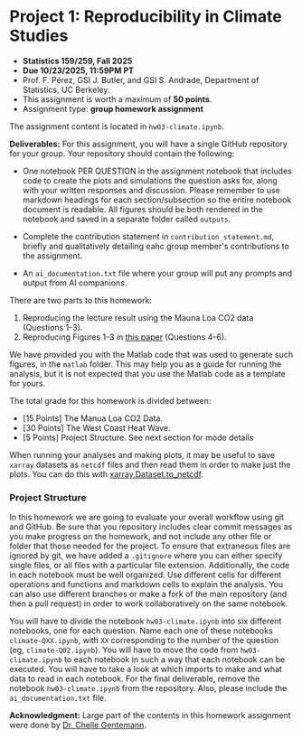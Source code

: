 # Project 1: Reproducibility in Climate Studies

* **Statistics 159/259, Fall 2025**
* **Due 10/23/2025, 11:59PM PT**
* Prof. F. Pérez, GSI J. Butler, and GSI S. Andrade, Department of Statistics, UC Berkeley.
* This assignment is worth a maximum of **50 points**.
* Assignment type: **group homework assignment**

The assignment content is located in `hw03-climate.ipynb`.

**Deliverables:** For this assignment, you will have a single GitHub repository for your group. Your repository should contain the following:

- One notebook PER QUESTION in the assignment notebook that includes code to create the plots and simulations the question asks for, along with your written responses and discussion. Please remember to use markdown headings for each section/subsection so the entire notebook document is readable. All figures should be both rendered in the notebook and saved in a separate folder called `outputs`.

- Complete the contribution statement in `contribution_statement.md`, briefly and qualitatively detailing eahc group member's contributions to the assignment.

- An `ai_documentation.txt` file where your group will put any prompts and output from AI companions.

There are two parts to this homework:

1. Reproducing the lecture result using the Mauna Loa CO2 data (Questions 1-3).
2. Reproducing Figures 1-3 in [this paper](https://agupubs.onlinelibrary.wiley.com/doi/10.1002/2016GL071039) (Questions 4-6).

We have provided you with the Matlab code that was used to generate such figures, in the `matlab` folder. This may help you as a guide for running the analysis, but it is not expected that you use the Matlab code as a template for yours.

The total grade for this homework is divided between:
- [15 Points] The Manua Loa CO2 Data. 
- [30 Points] The West Coast Heat Wave.
- [5 Points] Project Structure. See next section for mode details


When running your analyses and making plots, it may be useful to save `xarray` datasets as `netcdf` files and then read them in order to make just the plots. You can do this with [xarray.Dataset.to_netcdf](https://docs.xarray.dev/en/stable/generated/xarray.Dataset.to_netcdf.html).

### Project Structure

In this homework we are going to evaluate your overall workflow using git and GitHub. Be sure that you repository includes clear commit messages as you make progress on the homework, and not include any other file or folder that those needed for the project. To ensure that extraneous files are ignored by git, we have added a `.gitignore` where you can either specify single files, or all files with a particular file extension. Additionally, the code in each notebook must be well organized. Use different cells for different operations and functions and markdown cells to explain the analysis. You can also use different branches or make a fork of the main repository (and then a pull request) in order to work collaboratively on the same notebook.

You will have to divide the notebook `hw03-climate.ipynb` into six different notebooks, one for each question. Name each one of these notebooks `climate-QXX.ipynb`, with `XX` corresponding to the number of the question (eg, `climate-Q02.ipynb`). You will have to move the code from `hw03-climate.ipynb` to each notebook in such a way that each notebook can be executed. You will have to take a look at which imports to make and what data to read in each notebook. For the final deliverable, remove the notebook `hw03-climate.ipynb` from the repository. Also, please include the `ai_documentation.txt` file.


**Acknowledgment:** Large part of the contents in this homework assignment were done by [Dr. Chelle Gentemann](https://cgentemann.github.io).